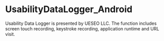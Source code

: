 # UsabilityDataLogger_Android

Usability Data Logger is presented by UESEO LLC. The function includes screen touch recording, keystroke recording, application runtime and URL
visit. 
